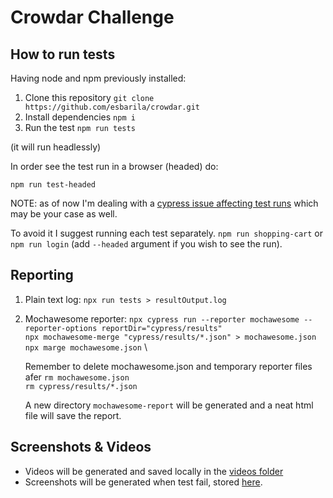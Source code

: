 # Crowdar Challenge

## How to run tests

Having node and npm previously installed:

1. Clone this repository
   `git clone https://github.com/esbarila/crowdar.git`
2. Install dependencies `npm i`
3. Run the test `npm run tests`

(it will run headlessly)

In order see the test run in a browser (headed) do:

`npm run test-headed`

NOTE: as of now I'm dealing with a [cypress issue affecting test runs](github.com/cypress-io/cypress/issues/27501) which may be your case as well.

To avoid it I suggest running each test separately. `npm run shopping-cart` or `npm run login` (add `--headed` argument if you wish to see the run).

## Reporting

1. Plain text log: `npx run tests > resultOutput.log`

2. Mochawesome reporter:
   `npx cypress run --reporter mochawesome --reporter-options reportDir="cypress/results"` \
   `npx mochawesome-merge "cypress/results/*.json" > mochawesome.json` \
   `npx marge mochawesome.json` \

   Remember to delete mochawesome.json and temporary reporter files afer
   `rm mochawesome.json` \
   `rm cypress/results/*.json`

   A new directory `mochawesome-report` will be generated and a neat html file will save the report.

## Screenshots & Videos

- Videos will be generated and saved locally in the [videos folder](/cypress/videos/)
- Screenshots will be generated when test fail, stored [here](/cypress/screenshots/).
